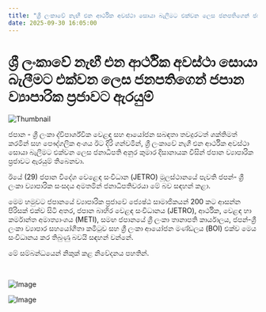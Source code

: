 ```yaml
---
title: "ශ්‍රී ලංකාවේ නැඟී එන ආර්ථික අවස්ථා සොයා බැලීමට එක්වන ලෙස ජනපතිගෙන් ජපාන ව්‍යාපාරික ප්‍රජාවට ඇරයුම්"
date: 2025-09-30 16:05:00
---
```


# ශ්‍රී ලංකාවේ නැඟී එන ආර්ථික අවස්ථා සොයා බැලීමට එක්වන ලෙස ජනපතිගෙන් ජපාන ව්‍යාපාරික ප්‍රජාවට ඇරයුම්

![Thumbnail](https://helakuru.sgp1.cdn.digitaloceanspaces.com/esana/images/lib/anura-jiop-j.jpg)

ජපාන - ශ්‍රී ලංකා ද්විපාර්ශ්වික වෙළඳ සහ ආයෝජන සබඳතා තවදුරටත් ශක්තිමත් කරමින් සහ පෞද්ගලික අංශය ඊට දිරි ගන්වමින්, ශ්‍රී ලංකාවේ නැගී එන ආර්ථික අවස්ථා සොයා බැලීමට එක්වන ලෙස ජනාධිපති අනුර කුමාර දිසානායක විසින් ජපාන ව්‍යාපාරික ප්‍රජාවට ඇරයුම් තිබෙනවා.

ඊයේ (29) ජපාන විදේශ වෙළෙඳ සංවිධාන (JETRO) මූලස්ථානයේ පැවති ජපන්- ශ්‍රී ලංකා ව්‍යාපාරික සංසදය අමතමින් ජනාධිපතිවරයා මේ බව සඳහන් කළා. 

මෙම හමුවට ජපානයේ ව්‍යාපාරික ප්‍රජාවේ ජ්‍යෙෂ්ඨ සාමාජිකයන් 200 කට ආසන්න පිරිසක් එක්ව සිටි අතර, ජපාන බාහිර වෙළඳ සංවිධානය (JETRO), ආර්ථික, වෙළඳ හා කර්මාන්ත අමාත්‍යාංශය (METI), සමඟ ජපානයේ ශ්‍රී ලංකා තානාපති කාර්යාලය, ජපන්-ශ්‍රී ලංකා ව්‍යාපාර සහයෝගීතා කමිටුව සහ ශ්‍රී ලංකා ආයෝජන මණ්ඩලය (BOI) එක්ව මෙය සංවිධානය කර තිබුණු බවයි සඳහන් වන්නේ.

මේ සම්බන්ධයෙන් නිකුක් කළ නිවේදනය පහතින්.

 

![Image](https://helakuru.sgp1.cdn.digitaloceanspaces.com/esana/images/68dba99f350b0pdf_page_0.jpeg)

![Image](https://helakuru.sgp1.cdn.digitaloceanspaces.com/esana/images/68dba99f3fa81pdf_page_1.jpeg)

